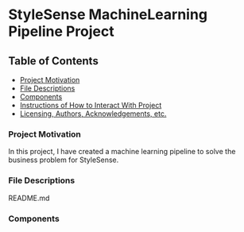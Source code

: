 # StyleSense MachineLearning Pipeline Project

## Table of Contents
 * [Project Motivation](#project-motivation)
 * [File Descriptions](#file-descriptions)
 * [Components](#components)
 * [Instructions of How to Interact With Project](#instructions-of-how-to-interact-with-project)
 * [Licensing, Authors, Acknowledgements, etc.](#licensing-authors-acknowledgements-etc)

 ### Project Motivation
In this project, I have created a machine learning pipeline to solve the business problem for StyleSense. 

### File Descriptions
README.md 

### Components

